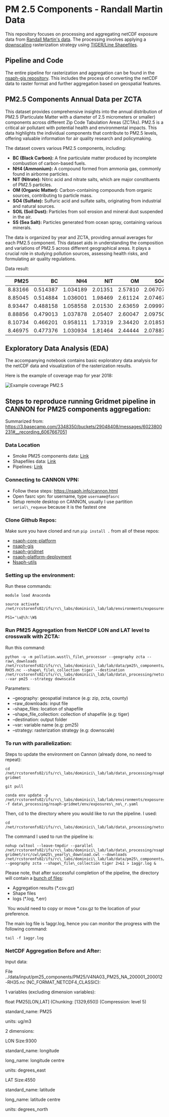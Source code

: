 # PM 2.5 Components - Randall Martin Data

This repository focuses on processing and aggregating netCDF exposure data from [Randall Martin's data](https://sites.wustl.edu/acag/datasets/surface-pm2-5/). The processing involves applying a [downscaling](https://en.wikipedia.org/wiki/Downscaling) rasterization strategy using [TIGER/Line Shapefiles](https://www.census.gov/geographies/mapping-files/time-series/geo/tiger-line-file.2000.html#list-tab-790442341).

## Pipeline and Code

The entire pipeline for rasterization and aggregation can be found in the [nsaph-gis repository](https://github.com/NSAPH-Data-Platform/nsaph-gis/tree/develop/nsaph_gis/). This includes the process of converting the netCDF data to raster format and further aggregation based on geospatial features.


## PM2.5 Components Annual Data per ZCTA

This dataset provides comprehensive insights into the annual distribution of PM2.5 (Particulate Matter with a diameter of 2.5 micrometers or smaller) components across different Zip Code Tabulation Areas (ZCTAs). PM2.5 is a critical air pollutant with potential health and environmental impacts. This data highlights the individual components that contribute to PM2.5 levels, offering valuable information for air quality research and policymaking.

The dataset covers various PM2.5 components, including:

- **BC (Black Carbon):** A fine particulate matter produced by incomplete combustion of carbon-based fuels.
- **NH4 (Ammonium):** A compound formed from ammonia gas, commonly found in airborne particles.
- **NIT (Nitrate):** Nitric acid and nitrate salts, which are major constituents of PM2.5 particles.
- **OM (Organic Matter):** Carbon-containing compounds from organic sources, contributing to particle mass.
- **SO4 (Sulfate):** Sulfuric acid and sulfate salts, originating from industrial and natural sources.
- **SOIL (Soil Dust):** Particles from soil erosion and mineral dust suspended in the air.
- **SS (Sea Salt):** Particles generated from ocean spray, containing various minerals.

The data is organized by year and ZCTA, providing annual averages for each PM2.5 component. This dataset aids in understanding the composition and variations of PM2.5 across different geographical areas. It plays a crucial role in studying pollution sources, assessing health risks, and formulating air quality regulations.

Data result: 

|      PM25  |       BC |       NH4 |      NIT |       OM |      SO4 |     SOIL |        SS |  zcta | Year |
|-----------:|---------:|---------:|--------:|--------:|--------:|--------:|---------:|------:|-----:|
|    8.83166 | 0.514387 | 1.034189 | 2.01351 | 2.57810 | 2.06707 | 0.535199 | 0.0900462 | 50174 | 2000 |
|    8.85045 | 0.514884 | 1.036001 | 1.98469 | 2.61124 | 2.07467 | 0.538295 | 0.0891946 | 50254 | 2000 |
|    8.93447 | 0.488158 | 1.058558 | 2.01530 | 2.63659 | 2.09997 | 0.544718 | 0.0894424 | 50830 | 2000 |
|    8.88856 | 0.479013 | 1.037878 | 2.05407 | 2.60047 | 2.09750 | 0.534648 | 0.0907961 | 50149 | 2000 |
|    8.10734 | 0.466201 | 0.958111 | 1.73319 | 2.34420 | 2.01851 | 0.466201 | 0.123487  | 52573 | 2000 |
|    8.46975 | 0.477376 | 1.030934 | 1.81464 | 2.44444 | 2.07887 | 0.477376 | 0.150484  | 52542 | 2000 |


## Exploratory Data Analysis (EDA)

The accompanying notebook contains basic exploratory data analysis for the netCDF data and visualization of the rasterization results. 

Here is the example of coverage map for year 2018: 

![Example coverage PM2.5](screenshot.png)

## <a name="_3pvqmuyiayzd"></a>Steps to reproduce running Gridmet pipeline in CANNON for  PM25 components aggregation:
Summarized from: <https://3.basecamp.com/3348350/buckets/29048408/messages/6023800231#__recording_6067667051> 

### Data Location

- Smoke PM25 components data: [Link](https://vdi.rc.fas.harvard.edu/pun/sys/dashboard/files/fs//net/rcstorenfs02/ifs/rc_labs/dominici_lab/lab/data/pm25_components)
- Shapefiles data: [Link](https://vdi.rc.fas.harvard.edu/pun/sys/dashboard/files/fs//net/rcstorenfs02/ifs/rc_labs/dominici_lab/lab/data/zipcode/polygon)
- Pipelines: [Link](https://vdi.rc.fas.harvard.edu/pun/sys/dashboard/files/fs//net/rcstorenfs02/ifs/rc_labs/dominici_lab/lab/data_processing)

### <a name="_fzpsk6d543ow"></a>Connecting to CANNON VPN: 
- Follow these steps: <https://nsaph.info/cannon.html>  
- Open fasrc vpn: for username, type `username@fasrc`
- Setup remote desktop on CANNON, usually I use partition `serial\_requeue` because it is the fastest one 

### <a name="_u0xqpvutvpc3"></a>Clone Github Repos: 
Make sure you have cloned and run `pip install .` from all of these repos:

- [nsaph-core-platform](https://github.com/NSAPH-Data-Platform/nsaph-core-platform/tree/develop)
- [nsaph-gis](https://github.com/NSAPH-Data-Platform/nsaph-gis)
- [nsaph-gridmet](https://github.com/NSAPH-Data-Platform/nsaph-gridmet)
- [nsaph-platform-deployment](https://github.com/NSAPH-Data-Platform/nsaph-platform-deployment)
- [Nsaph-utils](https://github.com/NSAPH-Data-Platform/nsaph-utils)
### <a name="_koxy2eqfcoee"></a>Setting up the environment: 
Run these commands: 
```
module load Anaconda

source activate /net/rcstorenfs02/ifs/rc\_labs/dominici\_lab/lab/environments/exposures\_no\_r

PS1='\u@\h:\W$
```

### <a name="_uxh7esti8run"></a>Run PM25 Aggregation from NetCDF LON and LAT level to crosswalk with ZCTA: 


Run this command: 
```
python -u -m pollution.wustl\_file\_processor --geography zcta --raw\_downloads /net/rcstorenfs02/ifs/rc\_labs/dominici\_lab/lab/data/pm25\_components/PM25/V4NA03\_PM25\_NA\_200001\_200012-RH35.nc --shape\_file\_collection tiger --destination /net/rcstorenfs02/ifs/rc\_labs/dominici\_lab/lab/data\_processing/netcdf\_aggregator/kezia/data/intermediate --var pm25 --strategy downscale 
```

Parameters: 

- –geography: geospatial instance (e.g: zip, zcta, county)
- –raw\_downloads: input file
- –shape\_files: location of shapefile 
- –shape\_file\_collection: collection of shapefile (e.g: tiger)
- –destination: output folder
- –var: variable name (e.g: pm25)
- –strategy: rasterization strategy (e.g: downscale)
### <a name="_crov0h4p3m7q"></a>To run with parallelization: 
Steps to update the environment on Cannon (already done, no need to repeat):
```
cd /net/rcstorenfs02/ifs/rc\_labs/dominici\_lab/lab/data\_processing/nsaph-gridmet

git pull

conda env update -p /net/rcstorenfs02/ifs/rc\_labs/dominici\_lab/lab/environments/exposures\_no\_r -f data\_processing/nsaph-gridmet/env/exposures\_no\_r.yaml
```
Then, cd to the directory where you would like to run the pipeline. I used:

```
cd /net/rcstorenfs02/ifs/rc\_labs/dominici\_lab/lab/data\_processing/netcdf\_aggregator
```


The command I used to run the pipeline is:

```
nohup cwltool --leave-tmpdir --parallel /net/rcstorenfs02/ifs/rc\_labs/dominici\_lab/lab/data\_processing/nsaph-gridmet/src/cwl/pm25\_yearly\_download.cwl --downloads /net/rcstorenfs02/ifs/rc\_labs/dominici\_lab/lab/data/pm25\_components/PM25/ --geography zcta --shape\_file\_collection tiger 2>&1 > 1aggr.log &
```

Please note, that after successful completion of the pipeline, the directory will contain a [bunch of files](https://github.com/NSAPH-Data-Platform/nsaph-gridmet/blob/develop/src/cwl/pm25_yearly_download.cwl#L90-L110):

- Aggregation results (\*.csv.gz)
- Shape files
- logs (\*.log, \*.err) 

` `You would need to copy or move \*.csv.gz to the location of your preference.

The main log file is 1aggr.log, hence you can monitor the progress with the following command:

```
tail -f 1aggr.log
```

### <a name="_bsp9qgmk7ml3"></a>NetCDF Aggregation Before and After: 
Input data: 

File ../data/input/pm25\_components/PM25/V4NA03\_PM25\_NA\_200001\_200012-RH35.nc (NC\_FORMAT\_NETCDF4\_CLASSIC):

1 variables (excluding dimension variables):

float PM25[LON,LAT] (Chunking: [1329,650]) (Compression: level 5)

standard\_name: PM25

units: ug/m3

2 dimensions:

LON Size:9300

standard\_name: longitude

long\_name: longitude centre

units: degrees\_east

LAT Size:4550

standard\_name: latitude

long\_name: latitude centre

units: degrees\_north


